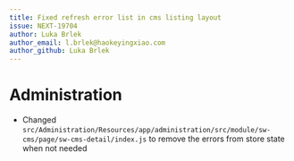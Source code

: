 ```yaml
---
title: Fixed refresh error list in cms listing layout
issue: NEXT-19704
author: Luka Brlek
author_email: l.brlek@haokeyingxiao.com
author_github: Luka Brlek
---
```

# Administration
* Changed `src/Administration/Resources/app/administration/src/module/sw-cms/page/sw-cms-detail/index.js` to remove the errors from store state when not needed
